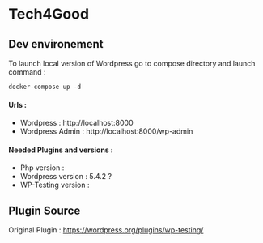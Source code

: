 # Tech4Good

## Dev environement ##
To launch local version of Wordpress go to compose directory and launch command  : 

```shell script
docker-compose up -d
```
#### Urls : #### 
- Wordpress : http://localhost:8000
- Wordpress Admin : http://localhost:8000/wp-admin

#### Needed Plugins and versions : ####
- Php version : 
- Wordpress version : 5.4.2 ? 
- WP-Testing version : 

## Plugin Source ##

Original Plugin : https://wordpress.org/plugins/wp-testing/
